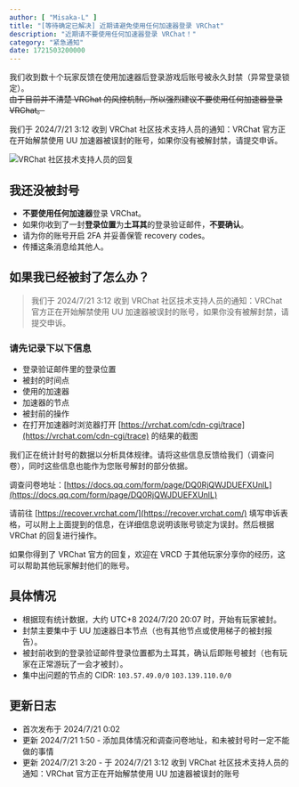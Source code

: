```yaml
---
author: [ "Misaka-L" ]
title: "[等待确定已解决] 近期请避免使用任何加速器登录 VRChat"
description: "近期请不要使用任何加速器登录 VRChat！"
category: "紧急通知"
date: 1721503200000
---
```


我们收到数十个玩家反馈在使用加速器后登录游戏后账号被永久封禁（异常登录锁定）。  
~~由于目前并不清楚 VRChat 的风控机制，所以强烈建议不要使用任何加速器登录 VRChat。~~

我们于 2024/7/21 3:12 收到 VRChat 社区技术支持人员的通知：VRChat 官方正在开始解禁使用 UU 加速器被误封的账号，如果你没有被解封禁，请提交申诉。

![VRChat 社区技术支持人员的回复](/reply-from-support-community.png)

## 我还没被封号

- **不要使用任何加速器**登录 VRChat。  
- 如果你收到了一封**登录位置**为**土耳其**的登录验证邮件，**不要确认**。
- 请为你的账号开启 2FA 并妥善保管 recovery codes。
- 传播这条消息给其他人。

## 如果我已经被封了怎么办？

> 我们于 2024/7/21 3:12 收到 VRChat 社区技术支持人员的通知：VRChat 官方正在开始解禁使用 UU 加速器被误封的账号，如果你没有被解封禁，请提交申诉。

### 请先记录下以下信息

- 登录验证邮件里的登录位置
- 被封的时间点
- 使用的加速器
- 加速器的节点
- 被封前的操作
- 在打开加速器时浏览器打开 [https://vrchat.com/cdn-cgi/trace](https://vrchat.com/cdn-cgi/trace) 的结果的截图

我们正在统计封号的数据以分析具体规律。请将这些信息反馈给我们（调查问卷），同时这些信息也能作为您账号解封的部分依据。

调查问卷地址：[https://docs.qq.com/form/page/DQ0RjQWJDUEFXUnlL](https://docs.qq.com/form/page/DQ0RjQWJDUEFXUnlL)

请前往 [https://recover.vrchat.com/](https://recover.vrchat.com/) 填写申诉表格，可以附上上面提到的信息，在详细信息说明该账号锁定为误封。然后根据 VRChat 的回复进行操作。

如果你得到了 VRChat 官方的回复，欢迎在 VRCD 于其他玩家分享你的经历，这可以帮助其他玩家解封他们的账号。

## 具体情况

- 根据现有统计数据，大约 UTC+8 2024/7/20 20:07 时，开始有玩家被封。
- 封禁主要集中于 UU 加速器日本节点（也有其他节点或使用梯子的被封报告）。
- 被封前收到的登录验证邮件登录位置都为土耳其，确认后即账号被封（也有玩家在正常游玩了一会才被封）。
- 集中出问题的节点的 CIDR: `103.57.49.0/0` `103.139.110.0/0`

## 更新日志

- 首次发布于 2024/7/21 0:02
- 更新 2024/7/21 1:50 - 添加具体情况和调查问卷地址，和未被封号时一定不能做的事情
- 更新 2024/7/21 3:20 - 于 2024/7/21 3:12 收到 VRChat 社区技术支持人员的通知：VRChat 官方正在开始解禁使用 UU 加速器被误封的账号
